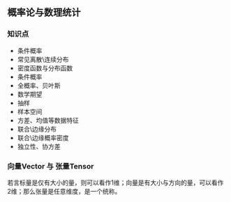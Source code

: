 ## 概率论与数理统计


### 知识点

- 条件概率
- 常见离散\连续分布
- 密度函数与分布函数
- 条件概率
- 全概率、贝叶斯
- 数学期望
- 抽样
- 样本空间
- 方差、均值等数据特征
- 联合\边缘分布
- 联合\边缘概率密度
- 独立性、协方差



### 向量Vector 与 张量Tensor

若言标量是仅有大小的量，则可以看作1维；向量是有大小与方向的量，可以看作2维；那么张量是任意维度，是一个统称。